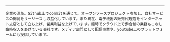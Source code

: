######
---


```
企業の沿革。Github上でcommitを通じて、オープンソースプロジェクト参加し、自社サービスの開発をリーリースし収益化しています。また現在、電子機器の販売代理店をインターネット支店として立ち上げ、営業利益を上げています。臨時でクラウド上で歩合給の業務もこなし臨時収入をあげている会社です。メディア部門として配信事業や、youtube上のプラットフォームにも投稿しています。
```

```
```

```
```

```
```

```
```

```
```

```
```

```
```

```
```

```
```

```
```

```
```

```
```

```
```

```
```

```
```

```
```

```
```

```
```

```
```

```
```

```
```

```
```

```
```

```
```

```
```

```
```

```
```

```
```

```
```

```
```

```
```

```
```

```
```

```
```

```
```

```
```

```
```

```
```

```
```

```
```

```
```

```
```

```
```

```
```

```
```

```
```

```
```

```
```

```
```

```
```

```
```

```
```

```
```

```
```

```
```

```
```

```
```

```
```

```
```

```
```

```
```

```
```

```
```

